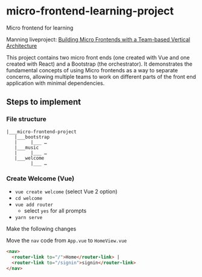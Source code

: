 # micro-frontend-learning-project
Micro frontend for learning

Manning liveproject: [Building Micro Frontends with a Team-based Vertical Architecture](https://liveproject.manning.com/project/246)

This project contains two micro front ends (one created with Vue and one created with React) and a Bootstrap (the orchestrator). It demonstrates the fundamental concepts of using Micro frontends as a way to separate concerns, allowing multiple teams to work on different parts of the front end application with minimal dependencies.

## Steps to implement

### File structure

```
|___micro-frontend-project
   |___bootstrap
   |     |___ …
   |___music
   |     |___ …
   |___welcome
         |___ …
```

### Create Welcome (Vue)

- `vue create welcome` (select Vue 2 option)
- `cd welcome`
- `vue add router`
  - select `yes` for all prompts
- `yarn serve`

Make the following changes

Move the `nav` code from `App.vue` to `HomeView.vue`

```html
<nav>
  <router-link to="/">Home</router-link> |
  <router-link to="/signin">signin</router-link>
</nav>
```